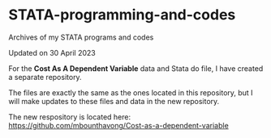 # STATA-programming-and-codes
Archives of my STATA programs and codes

Updated on 30 April 2023


For the **Cost As A Dependent Variable** data and Stata do file, I have created a separate repository. 

The files are exactly the same as the ones located in this repository, but I will make updates to these files and data in the new repository. 

The new respository is located here: https://github.com/mbounthavong/Cost-as-a-dependent-variable


